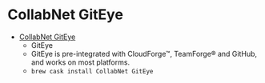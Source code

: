 # CollabNet GitEye
- [CollabNet GitEye](https://www.collab.net/products/giteye)
  -  GitEye
  - GitEye is pre-integrated with CloudForge™, TeamForge® and GitHub, and works on most platforms.
  - `brew cask install CollabNet GitEye`
